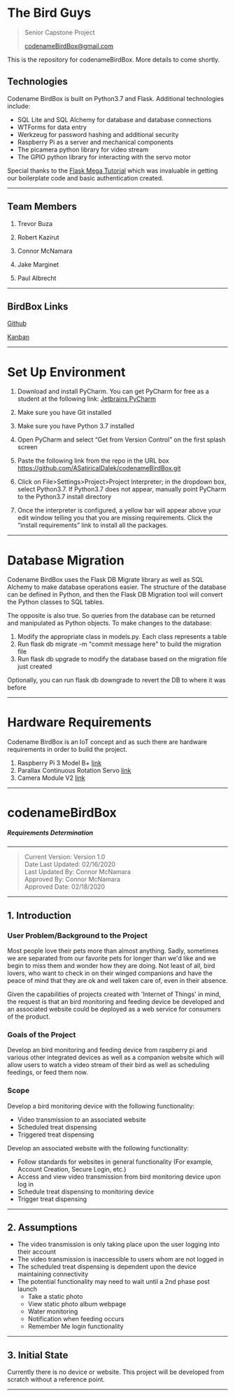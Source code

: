 # The Bird Guys

> Senior Capstone Project
>
> codenameBirdBox@gmail.com

This is the repository for codenameBirdBox. More details to come shortly.

## Technologies
Codename BirdBox is built on Python3.7 and Flask. Additional technologies include:
* SQL Lite and SQL Alchemy for database and database connections
* WTForms for data entry 
* Werkzeug for password hashing and additional security
* Raspberry Pi as a server and mechanical components 
* The picamera python library for video stream
* The GPIO python library for interacting with the servo motor
 

Special thanks to the [Flask Mega Tutorial](https://blog.miguelgrinberg.com/post/the-flask-mega-tutorial-part-i-hello-world)
which was invaluable in getting our boilerplate code and basic authentication created. 

***

## Team Members

1. Trevor Buza

2. Robert Kazirut

3. Connor McNamara

4. Jake Marginet

5. Paul Albrecht

***

   ## BirdBox Links

[Github](https://github.com/ASatiricalDalek/codenameBirdBox)   

[Kanban](https://trello.com/b/9zt1aQkv/birdguykanban)

***

# Set Up Environment

1. Download and install PyCharm. You can get PyCharm for free as a student at the following link: [Jetbrains PyCharm](https://www.jetbrains.com/student/)

2. Make sure you have Git installed

3. Make sure you have Python 3.7 installed

4. Open PyCharm and select “Get from Version Control” on the first splash screen

5. Paste the following link from the repo in the URL box https://github.com/ASatiricalDalek/codenameBirdBox.git

6. Click on File>Settings>Project>Project Interpreter; in the dropdown box, select Python3.7. If Python3.7 does not appear, manually point PyCharm to the Python3.7 install directory

7. Once the interpreter is configured, a yellow bar will appear above your edit window telling you that you are missing requirements. Click the “install requirements” link to install all the packages.

***

# Database Migration
Codename BirdBox uses the Flask DB Migrate library as well as SQL Alchemy to make database 
operations easier. The structure of the database can be defined in Python, and then the Flask
DB Migration tool will convert the Python classes to SQL tables. 

The opposite is also true. So queries from the database can be returned and manipulated as Python
objects. To make changes to the database:

1. Modify the appropriate class in models.py. Each class represents a table
2. Run flask db migrate -m "commit message here" to build the migration file
3. Run flask db upgrade to modify the database based on the migration file just created

Optionally, you can run flask db downgrade to revert the DB to where it was before 
***
# Hardware Requirements
 Codename BirdBox is an IoT concept and as such there are hardware requirements in order to build the project.
 1. Raspberry Pi 3 Model B+ [link](https://www.raspberrypi.org/products/raspberry-pi-3-model-b-plus/)
 2. Parallax Continuous Rotation Servo [link](https://www.parallax.com/product/900-00008)
 3. Camera Module V2 [link](https://www.raspberrypi.org/products/camera-module-v2/)
***
# codenameBirdBox
##### Requirements Determination
***


>Current Version: Version 1.0  
>Date Last Updated: 02/16/2020  
>Last Updated By: Connor McNamara  
>Approved By: Connor McNamara  
>Approved Date: 02/18/2020

***
## 1. Introduction
### User Problem/Background to the Project

Most people love their pets more than almost anything. 
Sadly, sometimes we are separated from our favorite pets for longer than we'd like and we begin to miss them 
and wonder how they are doing. Not least of all, bird lovers, who want to check in on their winged companions and have
the peace of mind that they are ok and well taken care of, even in their absence.

Given the capabilities of projects created with 'Internet of Things' in mind, the request is that an bird monitoring
and feeding device be developed and an associated website could be deployed as a web service for consumers
of the product.
### Goals of the Project

Develop an bird monitoring and feeding device from raspberry pi and various other integrated devices as well as a
companion website which will allow users to watch a video stream of their bird as well as scheduling feedings,
or feed them now.
### Scope

Develop a bird monitoring device with the following functionality:

- Video transmission to an associated website
- Scheduled treat dispensing
- Triggered treat dispensing

Develop an associated website with the following functionality:

- Follow standards for websites in general functionality (For example, Account Creation, Secure Login, etc.)
- Access and view video transmission from bird monitoring device upon log in
- Schedule treat dispensing to monitoring device
- Trigger treat dispensing
***

## 2. Assumptions

- The video transmission is only taking place upon the user logging into their account
- The video transmission is inaccessible to users whom are not logged in
- The scheduled treat dispensing is dependent upon the device maintaining connectivity
- The potential functionality may need to wait until a 2nd phase post launch
  - Take a static photo
  - View static photo album webpage
  - Water monitoring
  - Notification when feeding occurs
  - Remember Me login functionality

***

## 3. Initial State

Currently there is no device or website. This project will be developed from scratch without a reference point.

***
   

